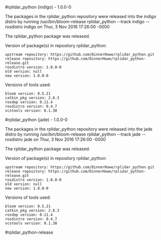 #rplidar_python (indigo) - 1.0.0-0

The packages in the rplidar_python repository were released into the indigo distro by running /usr/bin/bloom-release rplidar_python --track indigo --rosdistro indigo on Thur, 3 Nov 2016 17:26:00 -0000

The rplidar_python package was released.

Version of package(s) in repository rplidar_python:

    upstream repository: https://github.com/DinnerHowe/rplidar_python.git
    release repository: https://github.com/DinnerHowe/rplidar_python-release.git
    rosdistro version: 1.0.0-0
    old version: null
    new version: 1.0.0-0

Versions of tools used:

    bloom version: 0.5.21
    catkin_pkg version: 2.8.3
    rosdep version: 0.11.4
    rosdistro version: 0.4.7
    vcstools version: 0.1.38
    

#rplidar_python (jade) - 1.0.0-0

The packages in the rplidar_python repository were released into the jade distro by running /usr/bin/bloom-release rplidar_python --track jade --rosdistro jade on Thur, 3 Nov 2016 17:26:00 -0000

The rplidar_python package was released.

Version of package(s) in repository rplidar_python:

    upstream repository: https://github.com/DinnerHowe/rplidar_python.git
    release repository: https://github.com/DinnerHowe/rplidar_python-release.git
    rosdistro version: 1.0.0-0
    old version: null
    new version: 1.0.0-0

Versions of tools used:

    bloom version: 0.5.21
    catkin_pkg version: 2.8.3
    rosdep version: 0.11.4
    rosdistro version: 0.4.7
    vcstools version: 0.1.38


#rplidar_python-release
